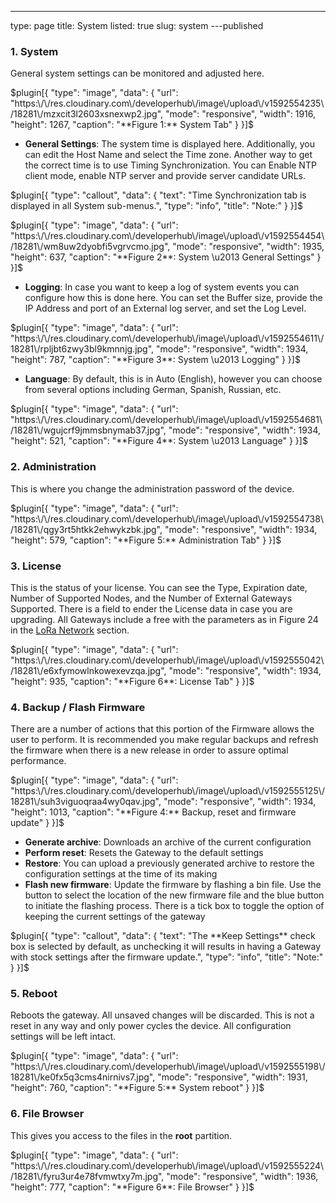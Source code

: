 ---
type: page
title: System
listed: true
slug: system
---published

### 1. System

General system settings can be monitored and adjusted here.

$plugin[{
    "type": "image",
    "data": {
        "url": "https:\/\/res.cloudinary.com\/developerhub\/image\/upload\/v1592554235\/18281\/mzxcit3l2603xsnexwp2.jpg",
        "mode": "responsive",
        "width": 1916,
        "height": 1267,
        "caption": "**Figure 1:** System Tab"
    }
}]$

- **General Settings**: The system time is displayed here. Additionally, you can edit the Host Name and select the Time zone. Another way to get the correct time is to use Timing Synchronization. You can Enable NTP client mode, enable NTP server and provide server candidate URLs.

$plugin[{
    "type": "callout",
    "data": {
        "text": "Time Synchronization tab is displayed in all System sub-menus.",
        "type": "info",
        "title": "Note:"
    }
}]$

$plugin[{
    "type": "image",
    "data": {
        "url": "https:\/\/res.cloudinary.com\/developerhub\/image\/upload\/v1592554454\/18281\/wm8uw2dyobfi5vgrvcmo.jpg",
        "mode": "responsive",
        "width": 1935,
        "height": 637,
        "caption": "**Figure 2**: System \u2013 General Settings"
    }
}]$

- **Logging**: In case you want to keep a log of system events you can configure how this is done here. You can set the Buffer size, provide the IP Address and port of an External log server, and set the Log Level.

$plugin[{
    "type": "image",
    "data": {
        "url": "https:\/\/res.cloudinary.com\/developerhub\/image\/upload\/v1592554611\/18281\/rpljbt6zwy3bl9kmnnjg.jpg",
        "mode": "responsive",
        "width": 1934,
        "height": 787,
        "caption": "**Figure 3**: System \u2013 Logging"
    }
}]$

- **Language**: By default, this is in Auto (English), however you can choose from several options including German, Spanish, Russian, etc.

$plugin[{
    "type": "image",
    "data": {
        "url": "https:\/\/res.cloudinary.com\/developerhub\/image\/upload\/v1592554681\/18281\/wgujcrf9jmmsbnymab37.jpg",
        "mode": "responsive",
        "width": 1934,
        "height": 521,
        "caption": "**Figure 4**: System \u2013 Language"
    }
}]$

### 2. Administration

This is where you change the administration password of the device.

$plugin[{
    "type": "image",
    "data": {
        "url": "https:\/\/res.cloudinary.com\/developerhub\/image\/upload\/v1592554738\/18281\/qgy3rt5htkk2ehwykzbk.jpg",
        "mode": "responsive",
        "width": 1934,
        "height": 579,
        "caption": "**Figure 5:** Administration Tab"
    }
}]$

### 3. License

This is the status of your license. You can see the Type, Expiration date, Number of Supported Nodes, and the Number of External Gateways Supported. There is a field to ender the License data in case you are upgrading. All Gateways include a free with the parameters as in Figure 24 in the [LoRa Network](/quick-start/rak7249-macro-outdoor-gateway/lora-network#overview) section.

$plugin[{
    "type": "image",
    "data": {
        "url": "https:\/\/res.cloudinary.com\/developerhub\/image\/upload\/v1592555042\/18281\/e6xfymowlnkowexevzqa.jpg",
        "mode": "responsive",
        "width": 1934,
        "height": 935,
        "caption": "**Figure 6**: License Tab"
    }
}]$

### 4. Backup / Flash Firmware

There are a number of actions that this portion of the Firmware allows the user to perform. It is recommended you make regular backups and refresh the firmware when there is a new release in order to assure optimal performance.

$plugin[{
    "type": "image",
    "data": {
        "url": "https:\/\/res.cloudinary.com\/developerhub\/image\/upload\/v1592555125\/18281\/suh3viguoqraa4wy0qav.jpg",
        "mode": "responsive",
        "width": 1934,
        "height": 1013,
        "caption": "**Figure 4:** Backup, reset and firmware update"
    }
}]$

- **Generate archive**: Downloads an archive of the current configuration
- **Perform reset**: Resets the Gateway to the default settings
- **Restore**: You can upload a previously generated archive to restore the configuration settings at the time of its making
- **Flash new firmware**: Update the firmware by flashing a bin file. Use the button to select the location of the new firmware file and the blue button to initiate the flashing process. There is a tick box to toggle the option of keeping the current settings of the gateway

$plugin[{
    "type": "callout",
    "data": {
        "text": "The **Keep Settings** check box is selected by default, as unchecking it will results in having a Gateway with stock settings after the firmware update.",
        "type": "info",
        "title": "Note:"
    }
}]$

### 5. Reboot

Reboots the gateway. All unsaved changes will be discarded. This is not a reset in any way and only power cycles the device. All configuration settings will be left intact.

$plugin[{
    "type": "image",
    "data": {
        "url": "https:\/\/res.cloudinary.com\/developerhub\/image\/upload\/v1592555198\/18281\/ke0fx5q3cms4nirnivs7.jpg",
        "mode": "responsive",
        "width": 1931,
        "height": 760,
        "caption": "**Figure 5:** System reboot"
    }
}]$

### 6. File Browser

 This gives you access to the files in the **root** partition.

$plugin[{
    "type": "image",
    "data": {
        "url": "https:\/\/res.cloudinary.com\/developerhub\/image\/upload\/v1592555224\/18281\/fyru3ur4e78fvmwtxy7m.jpg",
        "mode": "responsive",
        "width": 1936,
        "height": 777,
        "caption": "**Figure 6**: File Browser"
    }
}]$

